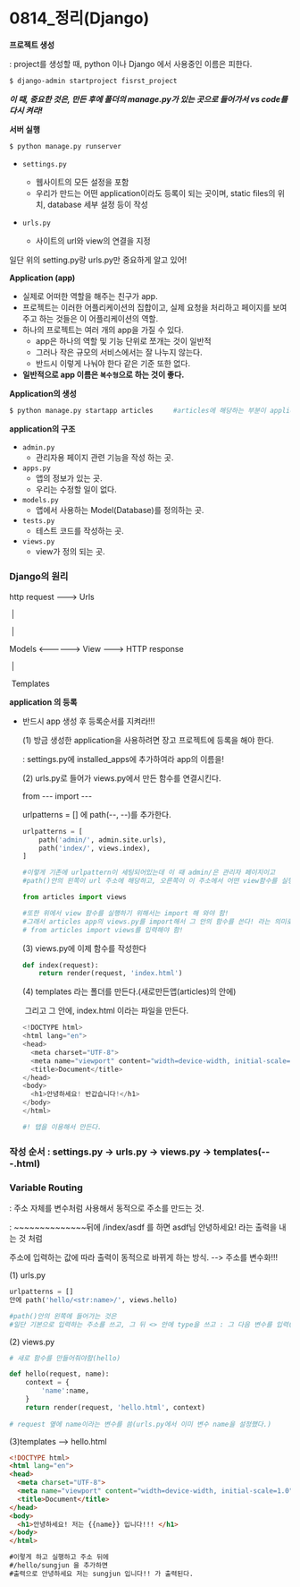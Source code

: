 # 0814_정리(Django)

**프로젝트 생성**

: project를 생성할 때, python 이나 Django 에서 사용중인 이름은 피한다.

```bash
$ django-admin startproject fisrst_project
```

***이 때, 중요한 것은, 만든 후에 폴더의 manage.py가 있는 곳으로 들어가서 vs code를 다시 켜라!***



**서버 실행**

```bash
$ python manage.py runserver
```



- `settings.py`
  - 웹사이트의 모든 설정을 포함
  - 우리가 만드는 어떤 application이라도 등록이 되는 곳이며, static files의 위치, database 세부 설정 등이 작성

- `urls.py`
  - 사이트의 url와 view의 연결을 지정

일단 위의 setting.py랑 urls.py만 중요하게 알고 있어!



**Application (app)**

- 실제로 어떠한 역할을 해주는 친구가 app.
- 프로젝트는 이러한 어플리케이션의 집합이고, 실제 요청을 처리하고 페이지를 보여주고 하는 것들은 이 어플리케이션의 역할.
- 하나의 프로젝트는 여러 개의 app을 가질 수 있다.
  - app은 하나의 역할 및 기능 단위로 쪼개는 것이 일반적
  - 그러나 작은 규모의 서비스에서는 잘 나누지 않는다. 
  - 반드시 이렇게 나눠야 한다 같은 기준 또한 없다.
- **일반적으로 app 이름은 `복수형`으로 하는 것이 좋다.**



**Application의 생성**

```bash
$ python manage.py startapp articles     #articles에 해당하는 부분이 application의 이름
```



**application의 구조**

- `admin.py`
  - 관리자용 페이지 관련 기능을 작성 하는 곳.
- `apps.py`
  - 앱의 정보가 있는 곳. 
  - 우리는 수정할 일이 없다.
- `models.py`
  - 앱에서 사용하는 Model(Database)를 정의하는 곳.
- `tests.py`
  - 테스트 코드를 작성하는 곳.
- `views.py`
  - view가 정의 되는 곳. 



### Django의 원리

http request --->    Urls

​			     	  	    	|

​			   	    	  	  |

Models  <------>	View  --->   HTTP response

​							 	 |

​							Templates



**application 의 등록**

- 반드시 app 생성 후 등록순서를 지켜라!!!

  (1) 방금 생성한 application을 사용하려면 장고 프로젝트에 등록을 해야 한다.

  : settings.py에 installed_apps에 추가하여라 app의 이름을!

  

  (2) urls.py로 들어가 views.py에서 만든 함수를 연결시킨다.

  from --- import ---

  urlpatterns = []  에 path(--, --)를 추가한다.

  

  ```python
  urlpatterns = [
      path('admin/', admin.site.urls),
      path('index/', views.index),
  ]
  
  #이렇게 기존에 urlpattern이 세팅되어있는데 이 때 admin/은 관리자 페이지이고
  #path()안의 왼쪽이 url 주소에 해당하고, 오른쪽이 이 주소에서 어떤 view함수를 실행할지를 나타냄 
  ```

  ```python
  from articles import views
  
  #또한 위에서 view 함수를 실행하기 위해서는 import 해 와야 함!
  #그래서 articles app의 views.py를 import해서 그 안의 함수를 쓴다! 라는 의미로 
  # from articles import views를 입력해야 함!
  ```

  

  (3) views.py에 이제 함수를 작성한다

  ```python
  def index(request):
      return render(request, 'index.html')
  ```

  

  (4) templates 라는 폴더를 만든다.(새로만든앱(articles)의 안에)

  ​	그리고 그 안에, index.html 이라는 파일을 만든다.

  ```python
  <!DOCTYPE html>
  <html lang="en">
  <head>
    <meta charset="UTF-8">
    <meta name="viewport" content="width=device-width, initial-scale=1.0">
    <title>Document</title>
  </head>
  <body>
    <h1>안녕하세요! 반갑습니다!</h1>
  </body>
  </html>
  
  #! 탭을 이용해서 만든다.
  ```

  

### 작성 순서 : settings.py -> urls.py -> views.py -> templates(---.html)





### Variable Routing

: 주소 자체를 변수처럼 사용해서 동적으로 주소를 만드는 것.

: ~~~~~~~~~~~~~~뒤에 /index/asdf 를 하면 asdf님 안녕하세요! 라는 출력을 내는 것 처럼

 주소에 입력하는 값에 따라 출력이 동적으로 바뀌게 하는 방식. --> 주소를 변수화!!!



(1) urls.py

```python
urlpatterns = []
안에 path('hello/<str:name>/', views.hello)

#path()안의 왼쪽에 들어가는 것은
#일단 기본으로 입력하는 주소를 쓰고, 그 뒤 <> 안에 type을 쓰고 : 그 다음 변수를 입력(name)

```



(2) views.py

```python
# 새로 함수를 만들어줘야함(hello)

def hello(request, name):
    context = {
        'name':name,
    }
    return render(request, 'hello.html', context)
    
# request 옆에 name이라는 변수를 씀(urls.py에서 이미 변수 name을 설정했다.)
```



(3)templates  --> hello.html

```html
<!DOCTYPE html>
<html lang="en">
<head>
  <meta charset="UTF-8">
  <meta name="viewport" content="width=device-width, initial-scale=1.0">
  <title>Document</title>
</head>
<body>
  <h1>안녕하세요! 저는 {{name}} 입니다!!! </h1>
</body>
</html>

#이렇게 하고 실행하고 주소 뒤에
#/hello/sungjun 을 추가하면
#출력으로 안녕하세요 저는 sungjun 입니다!! 가 출력된다.
```















